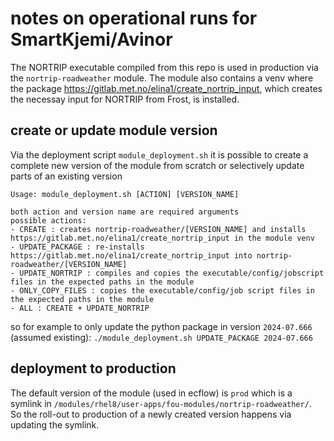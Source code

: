 # notes on operational runs for SmartKjemi/Avinor

The NORTRIP executable compiled from this repo is used in production via the `nortrip-roadweather` module. The module also contains a venv where the package https://gitlab.met.no/elina1/create_nortrip_input, which creates the necessay input for NORTRIP from Frost, is installed. 

## create or update module version

Via the deployment script `module_deployment.sh` it is possible to create a complete new version of the module from scratch or selectively update parts of an existing version

```
Usage: module_deployment.sh [ACTION] [VERSION_NAME]

both action and version name are required arguments
possible actions:
- CREATE : creates nortrip-roadweather/[VERSION_NAME] and installs https://gitlab.met.no/elina1/create_nortrip_input in the module venv
- UPDATE_PACKAGE : re-installs https://gitlab.met.no/elina1/create_nortrip_input into nortrip-roadweather/[VERSION_NAME]
- UPDATE_NORTRIP : compiles and copies the executable/config/jobscript files in the expected paths in the module
- ONLY_COPY_FILES : copies the executable/config/job script files in the expected paths in the module
- ALL : CREATE + UPDATE_NORTRIP
```

so for example to only update the python package in version `2024-07.666` (assumed existing): `./module_deployment.sh UPDATE_PACKAGE 2024-07.666` 

## deployment to production

The default version of the module (used in ecflow) is `prod` which is a symlink in `/modules/rhel8/user-apps/fou-modules/nortrip-roadweather/`.  
So the roll-out to production of a newly created version happens via updating the symlink.

